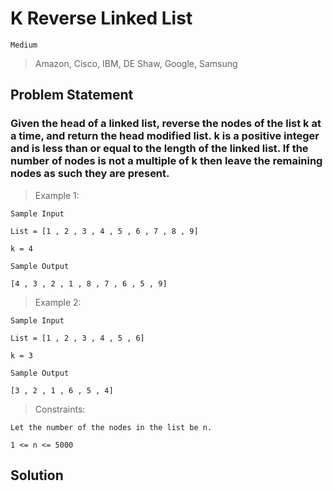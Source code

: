 # K Reverse Linked List

`Medium`

> Amazon, Cisco, IBM, DE Shaw, Google, Samsung

## Problem Statement

### Given the head of a linked list, reverse the nodes of the list k at a time, and return the head modified list. k is a positive integer and is less than or equal to the length of the linked list. If the number of nodes is not a multiple of k then leave the remaining nodes as such they are present.

> Example 1:

```
Sample Input

List = [1 , 2 , 3 , 4 , 5 , 6 , 7 , 8 , 9]

k = 4

Sample Output

[4 , 3 , 2 , 1 , 8 , 7 , 6 , 5 , 9]

```

> Example 2:

```
Sample Input

List = [1 , 2 , 3 , 4 , 5 , 6]

k = 3

Sample Output

[3 , 2 , 1 , 6 , 5 , 4]
```

> Constraints:

```
Let the number of the nodes in the list be n.

1 <= n <= 5000

```

## Solution

```java

```
